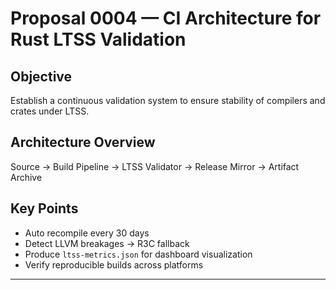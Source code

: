 # Proposal 0004 — CI Architecture for Rust LTSS Validation

## Objective
Establish a continuous validation system to ensure stability of compilers and crates under LTSS.

## Architecture Overview

Source → Build Pipeline → LTSS Validator → Release Mirror → Artifact Archive

## Key Points
- Auto recompile every 30 days  
- Detect LLVM breakages → R3C fallback  
- Produce `ltss-metrics.json` for dashboard visualization  
- Verify reproducible builds across platforms


---
